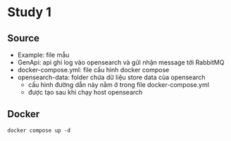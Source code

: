 # Study 1

## Source
- Example: file mẫu
- GenApi: api ghi log vào opensearch và gửi nhận message tới RabbitMQ
- docker-compose.yml: file cấu hình docker compose
- opensearch-data: folder chứa dữ liệu store data của opensearch
  - cấu hình đường dẫn này nằm ở trong file docker-compose.yml
  - được tạo sau khi chạy host opensearch

## Docker
```
docker compose up -d
```
